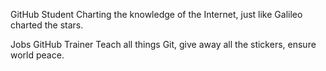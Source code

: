 
GitHub Student
Charting the knowledge of the Internet, just like Galileo charted the stars.

Jobs
GitHub Trainer
Teach all things Git, give away all the stickers, ensure world peace.


